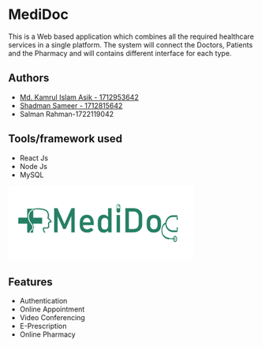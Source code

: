 
# MediDoc

This is a Web based application which combines all the required healthcare services in a single platform. The system will connect the Doctors, Patients and the Pharmacy and will contains different interface for each type.


## Authors

- [Md. Kamrul Islam Asik - 1712953642](https://www.github.com/ikamrulashik)
- [Shadman Sameer - 1712815642](https://github.com/shuvros)
- Salman Rahman-1722119042 
  
## Tools/framework used

- React Js
- Node Js
- MySQL

  
<img height=150 src="medidoc-logo.png"/>

    
## Features

- Authentication
- Online Appointment
- Video Conferencing
- E-Prescription
- Online Pharmacy

  
